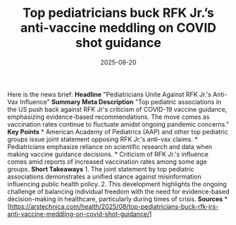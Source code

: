﻿---
title: Top pediatricians buck RFK Jr.’s anti-vaccine meddling on COVID shot guidance
date: '2025-08-20'
category: Markets
summary: ''
slug: top pediatricians buck rfk jrs antivaccine meddling on covid
source_urls:
- https://arstechnica.com/health/2025/08/top-pediatricians-buck-rfk-jr-s-anti-vaccine-meddling-on-covid-shot-guidance/
seo:
  title: Top pediatricians buck RFK Jr.’s anti-vaccine meddling on COVID shot guidance
    | Hash n Hedge
  description: ''
  keywords:
  - news
  - markets
  - brief
---

Here is the news brief:  **Headline** "Pediatricians Unite Against RFK Jr.'s Anti-Vax Influence"  **Summary Meta Description** "Top pediatric associations in the US push back against RFK Jr's criticism of COVID-19 vaccine guidance, emphasizing evidence-based recommendations. The move comes as vaccination rates continue to fluctuate amidst ongoing pandemic concerns."  **Key Points**  * American Academy of Pediatrics (AAP) and other top pediatric groups issue joint statement opposing RFK Jr.'s anti-vax claims. * Pediatricians emphasize reliance on scientific research and data when making vaccine guidance decisions. * Criticism of RFK Jr.'s influence comes amid reports of increased vaccination rates among some age groups.  **Short Takeaways**  1. The joint statement by top pediatric associations demonstrates a unified stance against misinformation influencing public health policy. 2. This development highlights the ongoing challenge of balancing individual freedom with the need for evidence-based decision-making in healthcare, particularly during times of crisis.  **Sources** * [https://arstechnica.com/health/2025/08/top-pediatricians-buck-rfk-jrs-anti-vaccine-meddling-on-covid-shot-guidance/] 
